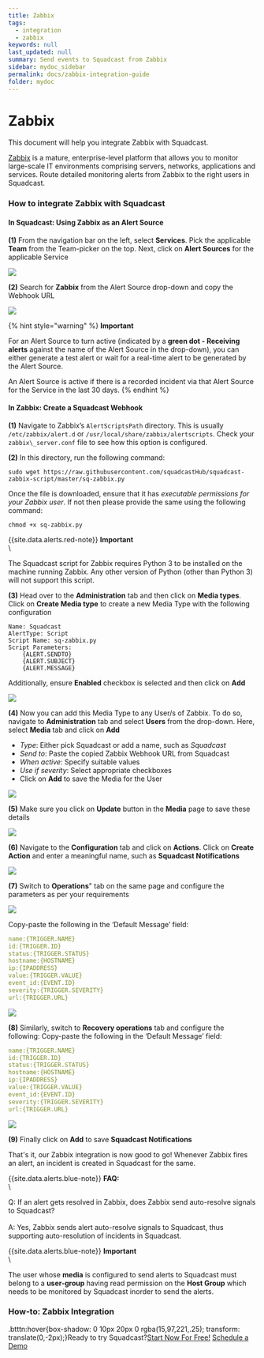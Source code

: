 ```yaml
---
title: Zabbix
tags:
  - integration
  - zabbix
keywords: null
last_updated: null
summary: Send events to Squadcast from Zabbix
sidebar: mydoc_sidebar
permalink: docs/zabbix-integration-guide
folder: mydoc
---
```


# Zabbix

This document will help you integrate Zabbix with Squadcast.

[Zabbix](https://www.zabbix.com/) is a mature, enterprise-level platform that allows you to monitor large-scale IT environments comprising servers, networks, applications and services. Route detailed monitoring alerts from Zabbix to the right users in Squadcast.

### How to integrate Zabbix with Squadcast

#### In Squadcast: Using Zabbix as an Alert Source

**(1)** From the navigation bar on the left, select **Services**. Pick the applicable **Team** from the Team-picker on the top. Next, click on **Alert Sources** for the applicable Service

![](../../.gitbook/assets/alert\_source\_1.png)

**(2)** Search for **Zabbix** from the Alert Source drop-down and copy the Webhook URL

![](../../.gitbook/assets/zabbix\_1.png)

{% hint style="warning" %}
**Important**

For an Alert Source to turn active (indicated by a **green dot - Receiving alerts** against the name of the Alert Source in the drop-down), you can either generate a test alert or wait for a real-time alert to be generated by the Alert Source.

An Alert Source is active if there is a recorded incident via that Alert Source for the Service in the last 30 days.
{% endhint %}

#### In Zabbix: Create a Squadcast Webhook

**(1)** Navigate to Zabbix’s `AlertScriptsPath` directory. This is usually `/etc/zabbix/alert.d` or `/usr/local/share/zabbix/alertscripts`. Check your `zabbix\_server.conf` file to see how this option is configured.

**(2)** In this directory, run the following command:

```
sudo wget https://raw.githubusercontent.com/squadcastHub/squadcast-zabbix-script/master/sq-zabbix.py
```

Once the file is downloaded, ensure that it has _executable permissions for your Zabbix user_. If not then please provide the same using the following command:

```
chmod +x sq-zabbix.py
```

\{{site.data.alerts.red-note\}} **Important**\
\


The Squadcast script for Zabbix requires Python 3 to be installed on the machine running Zabbix. Any other version of Python (other than Python 3) will not support this script.

**(3)** Head over to the **Administration** tab and then click on **Media types**. Click on **Create Media type** to create a new Media Type with the following configuration

```
Name: Squadcast 
AlertType: Script
Script Name: sq-zabbix.py
Script Parameters:
    {ALERT.SENDTO}
    {ALERT.SUBJECT}
    {ALERT.MESSAGE}
```

Additionally, ensure **Enabled** checkbox is selected and then click on **Add**

![](../../.gitbook/assets/zabbix\_2.png)

**(4)** Now you can add this Media Type to any User/s of Zabbix. To do so, navigate to **Administration** tab and select **Users** from the drop-down. Here, select **Media** tab and click on **Add**

* _Type_: Either pick Squadcast or add a name, such as _Squadcast_
* _Send to_: Paste the copied Zabbix Webhook URL from Squadcast
* _When active_: Specify suitable values
* _Use if severity_: Select appropriate checkboxes
* Click on **Add** to save the Media for the User

![](../../.gitbook/assets/zabbix\_3.png)

**(5)** Make sure you click on **Update** button in the **Media** page to save these details

![](../../.gitbook/assets/zabbix\_4.png)

**(6)** Navigate to the **Configuration** tab and click on **Actions**. Click on **Create Action** and enter a meaningful name, such as **Squadcast Notifications**

![](../../.gitbook/assets/zabbix\_5.png)

**(7)** Switch to **Operations**" tab on the same page and configure the parameters as per your requirements

![](../../.gitbook/assets/zabbix\_6.png)

Copy-paste the following in the ‘Default Message’ field:

```yaml
name:{TRIGGER.NAME}
id:{TRIGGER.ID}
status:{TRIGGER.STATUS}
hostname:{HOSTNAME}
ip:{IPADDRESS}
value:{TRIGGER.VALUE}
event_id:{EVENT.ID}
severity:{TRIGGER.SEVERITY}
url:{TRIGGER.URL}
```

![](../../.gitbook/assets/zabbix\_7.png)

**(8)** Similarly, switch to **Recovery operations** tab and configure the following: Copy-paste the following in the ‘Default Message’ field:

```yaml
name:{TRIGGER.NAME}
id:{TRIGGER.ID}
status:{TRIGGER.STATUS}
hostname:{HOSTNAME}
ip:{IPADDRESS}
value:{TRIGGER.VALUE}
event_id:{EVENT.ID}
severity:{TRIGGER.SEVERITY}
url:{TRIGGER.URL}
```

![](../../.gitbook/assets/zabbix\_8.png)

**(9)** Finally click on **Add** to save **Squadcast Notifications**

That's it, our Zabbix integration is now good to go! Whenever Zabbix fires an alert, an incident is created in Squadcast for the same.

\{{site.data.alerts.blue-note\}} **FAQ:**\
\


Q: If an alert gets resolved in Zabbix, does Zabbix send auto-resolve signals to Squadcast?\
\
A: Yes, Zabbix sends alert auto-resolve signals to Squadcast, thus supporting auto-resolution of incidents in Squadcast.

\{{site.data.alerts.blue-note\}} **Important**\
\


The user whose **media** is configured to send alerts to Squadcast must belong to a **user-group** having read permission on the **Host Group** which needs to be monitored by Squadcast inorder to send the alerts.

### How-to: Zabbix Integration

&#x20;.btttn:hover{box-shadow: 0 10px 20px 0 rgba(15,97,221,.25); transform: translate(0,-2px);}Ready to try Squadcast?[Start Now For Free!](https://app.squadcast.com/register) [Schedule a Demo](https://calendly.com/renuka-squadcast/30min)
